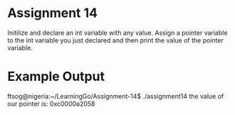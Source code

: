 # Assignment 14
Initilize and declare an int variable with any value. Assign a pointer variable to the int variable you just declared and then print the value of the pointer variable.

# Example Output
ftsog@nigeria:~/LearningGo/Assignment-14$ ./assignment14
the value of our pointer is: 0xc0000a2058